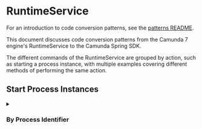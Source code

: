 # RuntimeService

For an introduction to code conversion patterns, see the [patterns README](../README.md).

This document discusses code conversion patterns from the Camunda 7 engine's RuntimeService to the Camunda Spring SDK.

The different commands of the RuntimeService are grouped by action, such as starting a process instance, with multiple examples covering different methods of performing the same action.

## Start Process Instances

<details>

<summary>

### By Process Identifier

</summary>

#### Start Process Instance by Process Identifier (Camunda 7)

```java
@Autowired
private ProcessEngine camunda;

public void startProcess(String orderId) {
    Map<String, Object> variables = new HashMap<>();
    variables.put("orderId", orderId);
    camunda.getRuntimeService().startProcessInstanceByKey("order", variables);
}
```

#### Diff View between Camunda 7 and Camunda 8

```diff
@Autowired
- private ProcessEngine camunda;
+ private ZeebeClient zeebeClient;

public void startProcess(String orderId) {
    Map<String, Object> variables = new HashMap<>();
    variables.put("orderId", orderId);
-   camunda.getRuntimeService().startProcessInstanceByKey("order", variables);
+   zeebeClient.newCreateInstanceCommand()
+       .bpmnProcessId("order")
+       .latestVersion()
+       .variables(variables)
+       .send()
+       .join(); // mimic synchronous blocking behavior as this is closest to Camunda 7 logic
}
```

#### Start Process Instance by Process Identifier (Camunda 8)

```java
@Autowired
private ZeebeClient zeebeClient;

public void startProcess(String orderId) {
    Map<String, Object> variables = new HashMap<>();
    variables.put("orderId", orderId);
    zeebeClient.newCreateInstanceCommand()
        .bpmnProcessId("order")
        .latestVersion()
        .variables(variables)
        .send()
        .join(); // mimic synchronous blocking behavior as this is closest to Camunda 7 logic
}
```

#### OpenRewrite recipe

-   [Recipe "JavaDelegateSpringToZeebeWorkerSpring"](../recipes/src/main/java/org/camunda/migration/rewrite/recipes/client/ProcessEngineToZeebeClient.java)
-   [Learn how to apply recipes](../recipes/)

</details>
